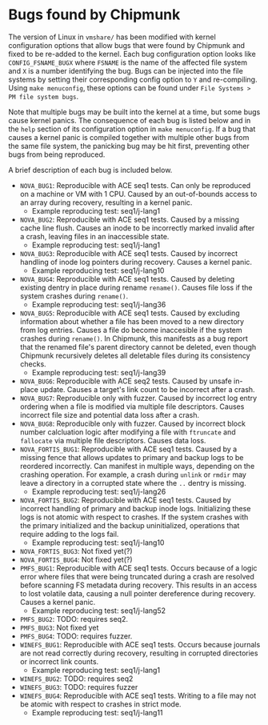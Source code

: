 # Bugs found by Chipmunk

The version of Linux in `vmshare/` has been modified with kernel configuration options that allow bugs that were found by Chipmunk and fixed to be re-added to the kernel. Each bug configuration option looks like `CONFIG_FSNAME_BUGX` where `FSNAME` is the name of the affected file system and `X` is a number identifying the bug. Bugs can be injected into the file systems by setting their corresponding config option to `Y` and re-compiling. Using `make menuconfig`, these options can be found under `File Systems > PM file system bugs`.

Note that multiple bugs may be built into the kernel at a time, but some bugs cause kernel panics. The consequence of each bug is listed below and in the `help` section of its configuration option in `make menuconfig`. If a bug that causes a kernel panic is compiled together with multiple other bugs from the same file system, the panicking bug may be hit first, preventing other bugs from being reproduced. 

A brief description of each bug is included below. 

- `NOVA_BUG1`: Reproducible with ACE seq1 tests. Can only be reproduced on a machine or VM with 1 CPU. Caused by an out-of-bounds access to an array during recovery, resulting in a kernel panic.
    - Example reproducing test: seq1/j-lang1
- `NOVA_BUG2`: Reproducible with ACE seq1 tests. Caused by a missing cache line flush. Causes an inode to be incorrectly marked invalid after a crash, leaving files in an inaccessible state. 
    - Example reproducing test: seq1/j-lang1
- `NOVA_BUG3`: Reproducible with ACE seq1 tests. Caused by incorrect handling of inode log pointers during recovery. Causes a kernel panic.
    - Example reproducing test: seq1/j-lang10
- `NOVA_BUG4`: Reproducible with ACE seq1 tests. Caused by deleting existing dentry in place during rename `rename()`. Causes file loss if the system crashes during `rename()`.
    - Example reproducing test: seq1/j-lang36
- `NOVA_BUG5`: Reproducible with ACE seq1 tests. Caused by excluding information about whether a file has been moved to a new directory from log entries. Causes a file do become inaccesible if the system crashes during `rename()`. In Chipmunk, this manifests as a bug report that the renamed file's parent directory cannot be deleted, even though Chipmunk recursively deletes all deletable files during its consistency checks.
    - Example reproducing test: seq1/j-lang39
- `NOVA_BUG6`: Reproducible with ACE seq2 tests. Caused by unsafe in-place update. Causes a target's link count to be incorrect after a crash.
- `NOVA_BUG7`: Reproducible only with fuzzer. Caused by incorrect log entry ordering when a file is modified via multiple file descriptors. Causes incorrect file size and potential data loss after a crash.
- `NOVA_BUG8`: Reproducible only with fuzzer. Caused by incorrect block number calcluation logic after modifying a file with `ftruncate` and `fallocate` via multiple file descriptors. Causes data loss.
- `NOVA_FORTIS_BUG1`: Reproducible with ACE seq1 tests. Caused by a missing fence that allows updates to primary and backup logs to be reordered incorrectly. Can manifest in multiple ways, depending on the crashing operation. For example, a crash during `unlink` or `rmdir` may leave a directory in a corrupted state where the `..` dentry is missing. 
    - Example reproducing test: seq1/j-lang26
- `NOVA_FORTIS_BUG2`: Reproducible with ACE seq1 tests. Caused by incorrect handling of primary and backup inode logs. Initializing these logs is not atomic with respect to crashes. If the system crashes with the primary initialized and the backup uninitialized, operations that require adding to the logs fail.
    - Example reproducing test: seq1/j-lang10
- `NOVA_FORTIS_BUG3`: Not fixed yet(?)
- `NOVA_FORTIS_BUG4`: Not fixed yet(?)
- `PMFS_BUG1`: Reproducible with ACE seq1 tests. Occurs because of a logic error where files that were being truncated during a crash are resolved before scanning FS metadata during recovery. This results in an access to lost volatile data, causing a null pointer dereference during recovery. Causes a kernel panic.
    - Example reproducing test: seq1/j-lang52
- `PMFS_BUG2`: TODO: requires seq2.
- `PMFS_BUG3`: Not fixed yet
- `PMFS_BUG4`: TODO: requires fuzzer.
- `WINEFS_BUG1`: Reproducible with ACE seq1 tests. Occurs because journals are not read correctly during recovery, resulting in corrupted directories or incorrect link counts.
    - Example reproducing test: seq1/j-lang1
- `WINEFS_BUG2`: TODO: requires seq2
- `WINEFS_BUG3`: TODO: requires fuzzer
- `WINEFS_BUG4`: Reproducible with ACE seq1 tests. Writing to a file may not be atomic with respect to crashes in strict mode. 
    - Example reproducing test: seq1/j-lang11
